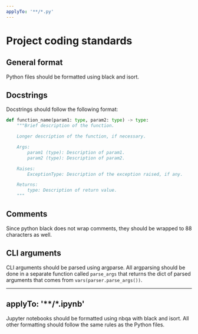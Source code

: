 ```yaml
---
applyTo: '**/*.py' 
---
```

# Project coding standards

## General format
Python files should be formatted using black and isort. 

## Docstrings
Docstrings should follow the following format:
```python
def function_name(param1: type, param2: type) -> type:
    """Brief description of the function.

    Longer description of the function, if necessary.

    Args:
        param1 (type): Description of param1.
        param2 (type): Description of param2.

    Raises:
        ExceptionType: Description of the exception raised, if any.

    Returns:
        type: Description of return value.
    """
```
## Comments
Since python black does not wrap comments, they should be wrapped to 88 characters as 
well.

## CLI arguments
CLI arguments should be parsed using argparse. All argparsing should be done in a 
separate function called `parse_args` that returns the dict of parsed arguments that
comes from `vars(parser.parse_args())`. 


---
applyTo: '**/*.ipynb'
---
Jupyter notebooks should be formatted using nbqa with black and isort. All other
formatting should follow the same rules as the Python files.
